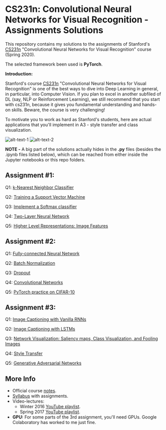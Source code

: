 # CS231n: Convolutional Neural Networks for Visual Recognition - Assignments Solutions

This repository contains my solutions to the assignments of Stanford's [CS231n](http://cs231n.stanford.edu/) "Convolutional Neural Networks for Visual Recognition" course (Spring 2020).

The selected framework been used is **PyTorch**.

**Introduction:**

Stanford's course [CS231n](http://cs231n.stanford.edu/) "Convolutional Neural Networks for Visual Recognition" is one of the best ways to dive into Deep Learning in general, in particular, into Computer Vision. If you plan to excel in another subfiled of DL (say, NLP or Reinforcement Learning), we still recommend that you start with cs231n, because it gives you fundamental understanding and hands-on skills. Beware, the course is very challenging! 

To motivate you to work as hard as Stanford's students, here are actual applications that you'll implement in A3 - style transfer and class visualization. 

![alt-text-1](https://habrastorage.org/webt/ik/ny/o4/iknyo4fnkbokzoavq6nlsuitc6y.png "title-1") ![alt-text-2](https://habrastorage.org/webt/8t/go/qa/8tgoqaoa1vwmiuagfkx0i4nkjmm.png "title-2")

**NOTE -** A big part of the solutions actually hides in the **.py** files (besides the .ipynb files listed below), which can be reached from either inside the Jupyter notebooks or this repo folders.

## Assignment #1:
Q1: [k-Nearest Neighbor Classifier](assignment1/knn.ipynb)

Q2: [Training a Support Vector Machine](assignment1/svm.ipynb)

Q3: [Implement a Softmax classifier](assignment1/softmax.ipynb)

Q4: [Two-Layer Neural Network](assignment1/two_layer_net.ipynb)

Q5: [Higher Level Representations: Image Features](assignment1/features.ipynb)

## Assignment #2:
Q1: [Fully-connected Neural Network](assignment2/FullyConnectedNets.ipynb)

Q2: [Batch Normalization](assignment2/BatchNormalization.ipynb)

Q3: [Dropout](assignment2/Dropout.ipynb)

Q4: [Convolutional Networks](assignment2/ConvolutionalNetworks.ipynb)

Q5: [PyTorch practice on CIFAR-10](assignment2/PyTorch.ipynb)  

## Assignment #3:
Q1: [Image Captioning with Vanilla RNNs](assignment3/RNN_Captioning.ipynb)

Q2: [Image Captioning with LSTMs](assignment3/LSTM_Captioning.ipynb)

Q3: [Network Visualization: Saliency maps, Class Visualization, and Fooling Images](assignment3/NetworkVisualization-PyTorch.ipynb)

Q4: [Style Transfer](assignment3/StyleTransfer-PyTorch.ipynb)

Q5: [Generative Adversarial Networks](assignment3/Generative_Adversarial_Networks_PyTorch.ipynb)

## More Info
- Official course [notes](https://cs231n.github.io/).
- [Syllabus](http://cs231n.stanford.edu/syllabus.html) with assignments.
- Video-lectures:
	- Winter 2016 [YouTube playlist](https://www.youtube.com/playlist?list=PLLvH2FwAQhnpj1WEB-jHmPuUeQ8mX-XXG).
	- Spring 2017 [YouTube playlist](https://goo.gl/pcj7c8).
- **GPU:**
For some parts of the 3rd assignment, you'll need GPUs. Google Colaboratory has worked to me just fine.
